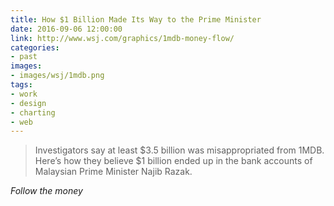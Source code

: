 ```yaml
---
title: How $1 Billion Made Its Way to the Prime Minister
date: 2016-09-06 12:00:00
link: http://www.wsj.com/graphics/1mdb-money-flow/
categories:
- past
images:
- images/wsj/1mdb.png
tags:
- work
- design
- charting
- web
---
```

> Investigators say at least $3.5 billion was misappropriated from 1MDB. Here’s how they believe $1 billion ended up in the bank accounts of Malaysian Prime Minister Najib Razak.

*Follow the money*
